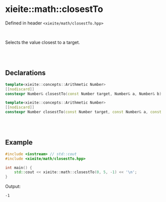 # xieite::math::closestTo
Defined in header `<xieite/math/closestTo.hpp>`

<br/>

Selects the value closest to a target.

<br/><br/>

## Declarations
```cpp
template<xieite::concepts::Arithmetic Number>
[[nodiscard]]
constexpr Number& closestTo(const Number target, Number& a, Number& b) noexcept;
```
```cpp
template<xieite::concepts::Arithmetic Number>
[[nodiscard]]
constexpr Number closestTo(const Number target, const Number& a, const Number& b) noexcept;
```

<br/><br/>

## Example
```cpp
#include <iostream> // std::cout
#include <xieite/math/closestTo.hpp>

int main() {
	std::cout << xieite::math::closestTo(0, 5, -1) << '\n';
}
```
Output:
```
-1
```
